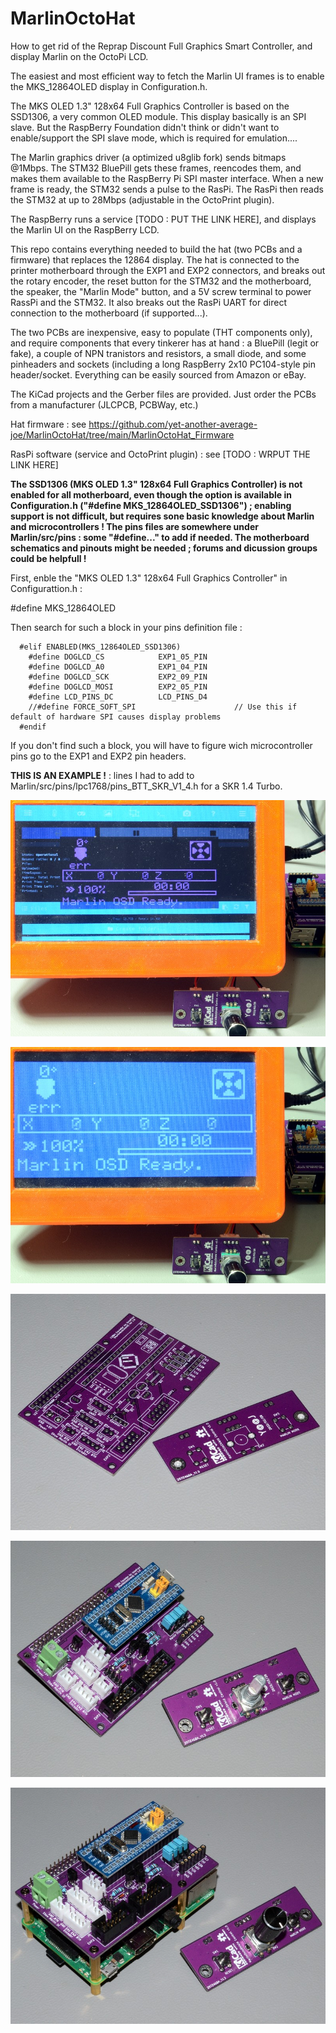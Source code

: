 # MarlinOctoHat
 
How to get rid of the Reprap Discount Full Graphics Smart Controller, and display Marlin on the OctoPi LCD.

The easiest and most efficient way to fetch the Marlin UI frames is to enable the MKS_12864OLED display in Configuration.h.

The MKS OLED 1.3" 128x64 Full Graphics Controller is based on the SSD1306, a very common OLED module. This display basically is an SPI slave. But the RaspBerry Foundation didn't think or didn't want to enable/support the SPI slave mode, which is required for emulation....

The Marlin graphics driver (a optimized u8glib fork) sends bitmaps @1Mbps. The STM32 BluePill gets these frames, reencodes them, and makes them available to the RaspBerry Pi SPI master interface. When a new frame is ready, the STM32 sends a pulse to the RasPi. The RasPi then reads the STM32 at up to 28Mbps (adjustable in the OctoPrint plugin).

The RaspBerry runs a service [TODO : PUT THE LINK HERE], and displays the Marlin UI on the RaspBerry LCD.

This repo contains everything needed to build the hat (two PCBs and a firmware) that replaces the 12864 display. The hat is connected to the printer motherboard through the EXP1 and EXP2 connectors, and breaks out the rotary encoder, the reset button for the STM32 and the motherboard, the speaker, the "Marlin Mode" button, and a 5V screw terminal to power RassPi and the STM32. It also breaks out the RasPi UART for direct connection to the motherboard (if supported...).

The two PCBs are inexpensive, easy to populate (THT components only), and require components that every tinkerer has at hand : a BluePill (legit or fake), a couple of NPN tranistors and resistors, a small diode, and some pinheaders and sockets (including a long RaspBerry 2x10 PC104-style pin header/socket. Everything can be easily sourced from Amazon or eBay.

The KiCad projects and the Gerber files are provided. Just order the PCBs from a manufacturer (JLCPCB, PCBWay, etc.)

Hat firmware : see https://github.com/yet-another-average-joe/MarlinOctoHat/tree/main/MarlinOctoHat_Firmware

RasPi software (service and OctoPrint plugin) : see [TODO : WRPUT THE LINK HERE]

**The SSD1306 (MKS OLED 1.3" 128x64 Full Graphics Controller) is not enabled for all motherboard, even though the option is available in Configuration.h ("#define MKS_12864OLED_SSD1306") ; enabling support is not difficult, but requires sone basic knowledge about Marlin and microcontrollers ! The pins files are somewhere under Marlin/src/pins : some "#define..." to add if needed. The motherboard schematics and pinouts might be needed ; forums and dicussion groups could be helpfull !**

First, enble the "MKS OLED 1.3" 128x64 Full Graphics Controller" in Configurattion.h :

#define MKS_12864OLED

Then search for such a block in your pins definition file :

      #elif ENABLED(MKS_12864OLED_SSD1306)
        #define DOGLCD_CS            EXP1_05_PIN
        #define DOGLCD_A0            EXP1_04_PIN
        #define DOGLCD_SCK           EXP2_09_PIN
        #define DOGLCD_MOSI          EXP2_05_PIN
        #define LCD_PINS_DC          LCD_PINS_D4
        //#define FORCE_SOFT_SPI                      // Use this if default of hardware SPI causes display problems
      #endif

If you don't find such a block, you will have to figure wich microcontroller pins go to the EXP1 and EXP2 pin headers. 

**THIS IS AN EXAMPLE !** : lines I had to add to Marlin/src/pins/lpc1768/pins_BTT_SKR_V1_4.h for a SKR 1.4 Turbo.




![](https://github.com/yet-another-average-joe/MarlinOctoHat/blob/main/Pictures/DSC_8491.JPG)

![](https://github.com/yet-another-average-joe/MarlinOctoHat/blob/main/Pictures/DSC_8492.JPG)

![](https://github.com/yet-another-average-joe/MarlinOctoHat/blob/main/Pictures/DSC_8485.JPG)

![](https://github.com/yet-another-average-joe/MarlinOctoHat/blob/main/Pictures/DSC_8486.JPG)

![](https://github.com/yet-another-average-joe/MarlinOctoHat/blob/main/Pictures/DSC_8487.JPG)
